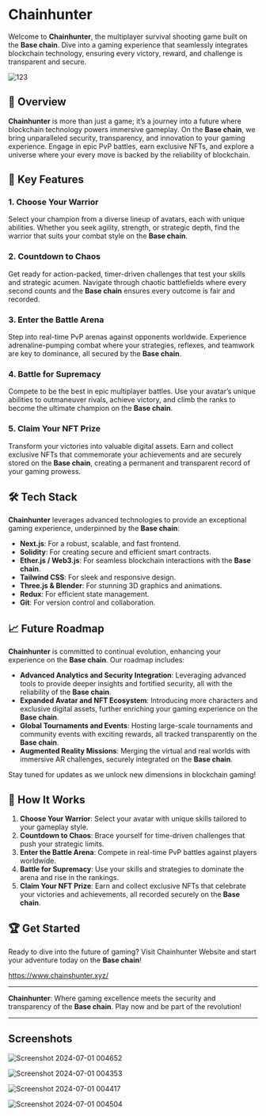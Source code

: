 # Chainhunter

Welcome to **Chainhunter**, the multiplayer survival shooting game built on the **Base chain**. Dive into a gaming experience that seamlessly integrates blockchain technology, ensuring every victory, reward, and challenge is transparent and secure.

![123](https://github.com/vmmuthu31/ChainsHunter/assets/111880621/952d96c4-c390-482d-b616-dbe2486a46ff)

## 🚀 Overview

**Chainhunter** is more than just a game; it’s a journey into a future where blockchain technology powers immersive gameplay. On the **Base chain**, we bring unparalleled security, transparency, and innovation to your gaming experience. Engage in epic PvP battles, earn exclusive NFTs, and explore a universe where your every move is backed by the reliability of blockchain.

## 🌟 Key Features

### 1. **Choose Your Warrior**
Select your champion from a diverse lineup of avatars, each with unique abilities. Whether you seek agility, strength, or strategic depth, find the warrior that suits your combat style on the **Base chain**.

### 2. **Countdown to Chaos**
Get ready for action-packed, timer-driven challenges that test your skills and strategic acumen. Navigate through chaotic battlefields where every second counts and the **Base chain** ensures every outcome is fair and recorded.

### 3. **Enter the Battle Arena**
Step into real-time PvP arenas against opponents worldwide. Experience adrenaline-pumping combat where your strategies, reflexes, and teamwork are key to dominance, all secured by the **Base chain**.

### 4. **Battle for Supremacy**
Compete to be the best in epic multiplayer battles. Use your avatar’s unique abilities to outmaneuver rivals, achieve victory, and climb the ranks to become the ultimate champion on the **Base chain**.

### 5. **Claim Your NFT Prize**
Transform your victories into valuable digital assets. Earn and collect exclusive NFTs that commemorate your achievements and are securely stored on the **Base chain**, creating a permanent and transparent record of your gaming prowess.

## 🛠 Tech Stack

**Chainhunter** leverages advanced technologies to provide an exceptional gaming experience, underpinned by the **Base chain**:
- **Next.js**: For a robust, scalable, and fast frontend.
- **Solidity**: For creating secure and efficient smart contracts.
- **Ether.js / Web3.js**: For seamless blockchain interactions with the **Base chain**.
- **Tailwind CSS**: For sleek and responsive design.
- **Three.js & Blender**: For stunning 3D graphics and animations.
- **Redux**: For efficient state management.
- **Git**: For version control and collaboration.

## 📈 Future Roadmap

**Chainhunter** is committed to continual evolution, enhancing your experience on the **Base chain**. Our roadmap includes:
- **Advanced Analytics and Security Integration**: Leveraging advanced tools to provide deeper insights and fortified security, all with the reliability of the **Base chain**.
- **Expanded Avatar and NFT Ecosystem**: Introducing more characters and exclusive digital assets, further enriching your gaming experience on the **Base chain**.
- **Global Tournaments and Events**: Hosting large-scale tournaments and community events with exciting rewards, all tracked transparently on the **Base chain**.
- **Augmented Reality Missions**: Merging the virtual and real worlds with immersive AR challenges, securely integrated on the **Base chain**.

Stay tuned for updates as we unlock new dimensions in blockchain gaming!

## 📜 How It Works

1. **Choose Your Warrior**: Select your avatar with unique skills tailored to your gameplay style.
2. **Countdown to Chaos**: Brace yourself for time-driven challenges that push your strategic limits.
3. **Enter the Battle Arena**: Compete in real-time PvP battles against players worldwide.
4. **Battle for Supremacy**: Use your skills and strategies to dominate the arena and rise in the rankings.
5. **Claim Your NFT Prize**: Earn and collect exclusive NFTs that celebrate your victories and achievements, all recorded securely on the **Base chain**.


## 🏆 Get Started

Ready to dive into the future of gaming? Visit Chainhunter Website and start your adventure today on the **Base chain**!

https://www.chainshunter.xyz/

---

**Chainhunter**: Where gaming excellence meets the security and transparency of the **Base chain**. Play now and be part of the revolution!

---

## Screenshots

![Screenshot 2024-07-01 004652](https://github.com/vmmuthu31/ChainsHunter/assets/111880621/556432c9-25e8-422e-8932-40f050fdca6a)

![Screenshot 2024-07-01 004353](https://github.com/vmmuthu31/ChainsHunter/assets/111880621/0960223c-3526-4934-b370-92a8b24e2618)

  ![Screenshot 2024-07-01 004417](https://github.com/vmmuthu31/ChainsHunter/assets/111880621/fc8674e1-fd8a-41dd-b533-c4ae4ba05c26)

![Screenshot 2024-07-01 004504](https://github.com/vmmuthu31/ChainsHunter/assets/111880621/b104fb2e-0f3a-4aeb-88ab-25cd316965af)





